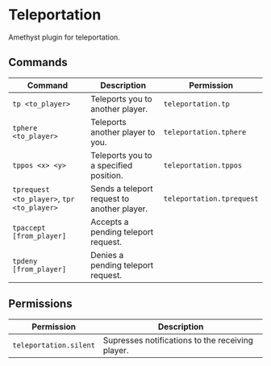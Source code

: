 # Teleportation

Amethyst plugin for teleportation.

## Commands

| Command                                      | Description                                  | Permission                |
|----------------------------------------------|----------------------------------------------|---------------------------|
| `tp <to_player>`                             | Teleports you to another player.             | `teleportation.tp`        |
| `tphere <to_player>`                         | Teleports another player to you.             | `teleportation.tphere`    |
| `tppos <x> <y>`                              | Teleports you to a specified position.       | `teleportation.tppos`     |
| `tprequest <to_player>`, `tpr <to_player>`   | Sends a teleport request to another player.  | `teleportation.tprequest` |
| `tpaccept [from_player]`                     | Accepts a pending teleport request.          |                           |
| `tpdeny [from_player]`                       | Denies a pending teleport request.           |                           |

## Permissions

| Permission             | Description                                      |
|------------------------|--------------------------------------------------|
| `teleportation.silent` | Supresses notifications to the receiving player. |
